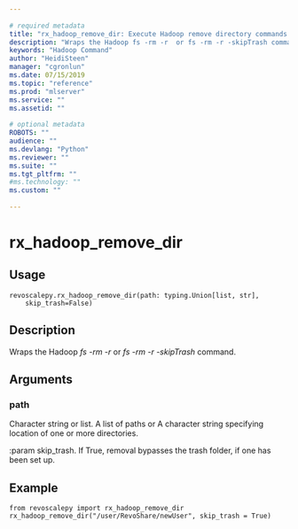 ```yaml
--- 
 
# required metadata 
title: "rx_hadoop_remove_dir: Execute Hadoop remove directory commands (revoscalepy)" 
description: "Wraps the Hadoop fs -rm -r  or fs -rm -r -skipTrash command." 
keywords: "Hadoop Command" 
author: "HeidiSteen" 
manager: "cgronlun" 
ms.date: 07/15/2019
ms.topic: "reference" 
ms.prod: "mlserver" 
ms.service: "" 
ms.assetid: "" 
 
# optional metadata 
ROBOTS: "" 
audience: "" 
ms.devlang: "Python" 
ms.reviewer: "" 
ms.suite: "" 
ms.tgt_pltfrm: "" 
#ms.technology: "" 
ms.custom: "" 
 
---
```


# rx_hadoop_remove_dir


 


## Usage



```
revoscalepy.rx_hadoop_remove_dir(path: typing.Union[list, str],
    skip_trash=False)
```





## Description

Wraps the Hadoop *fs -rm -r*  or *fs -rm -r -skipTrash* command.


## Arguments


### path

Character string or list. A list of paths or A character string specifying location of one or more
directories.

:param skip_trash. If True, removal bypasses the trash folder, if one has been set up.


## Example



```
from revoscalepy import rx_hadoop_remove_dir
rx_hadoop_remove_dir("/user/RevoShare/newUser", skip_trash = True)
```

